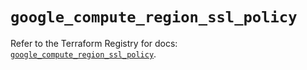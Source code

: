 # `google_compute_region_ssl_policy`

Refer to the Terraform Registry for docs: [`google_compute_region_ssl_policy`](https://registry.terraform.io/providers/hashicorp/google-beta/6.14.0/docs/resources/google_compute_region_ssl_policy).
